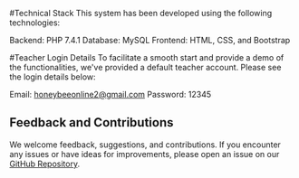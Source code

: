 #Technical Stack
This system has been developed using the following technologies:

Backend: PHP 7.4.1
Database: MySQL
Frontend: HTML, CSS, and Bootstrap


#Teacher Login Details
To facilitate a smooth start and provide a demo of the functionalities, we've provided a default teacher account. Please see the login details below:

Email: honeybeeonline2@gmail.com
Password: 12345




## Feedback and Contributions

We welcome feedback, suggestions, and contributions. If you encounter any issues or have ideas for improvements, please open an issue on our [GitHub Repository](https://github.com/wackydawg/Student-attendace-PHP/Mysql).
